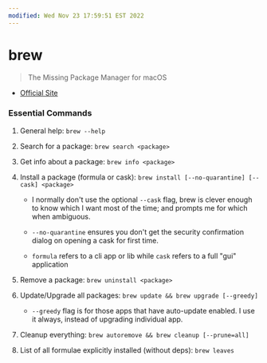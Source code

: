 ```yaml
---
modified: Wed Nov 23 17:59:51 EST 2022
---
```

# brew

> The Missing Package Manager for macOS

- [Official Site](https://brew.sh/)

### Essential Commands

1. General help: `brew --help`

1. Search for a package: `brew search <package>`

1. Get info about a package: `brew info <package>`

1. Install a package (formula or cask): `brew install [--no-quarantine] [--cask] <package>`

   - I normally don't use the optional `--cask` flag, brew is clever enough to know which I want most of the time; and prompts me for which when ambiguous.

   - `--no-quarantine` ensures you don't get the security confirmation dialog on opening a cask for first time.

   - `formula` refers to a cli app or lib while `cask` refers to a full "gui" application

1. Remove a package: `brew uninstall <package>`

1. Update/Upgrade all packages: `brew update && brew upgrade [--greedy]`

   - `--greedy` flag is for those apps that have auto-update enabled. I use it always, instead of upgrading individual app.

1. Cleanup everything: `brew autoremove && brew cleanup [--prune=all]`

1. List of all formulae explicitly installed (without deps): `brew leaves`
